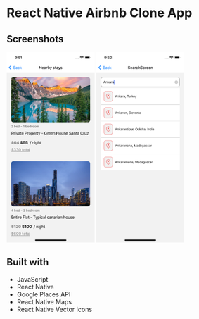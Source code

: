 # React Native Airbnb Clone App

## Screenshots

<img src="./screenshots/screenshot-1.png" alt="screenshot" width="200" style="display: none" /> <img src="./screenshots/screenshot-2.png" alt="screenshot" width="200"/> <img src="./screenshots/screenshot-3.png" alt="screenshot" width="200"/>

## Built with

- JavaScript
- React Native
- Google Places API
- React Native Maps
- React Native Vector Icons
